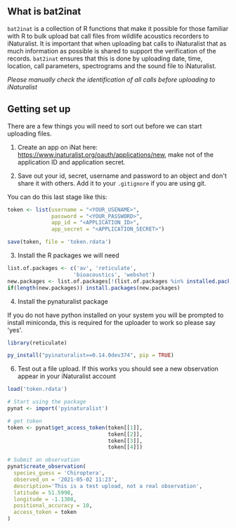 ## What is bat2inat

`bat2inat` is a collection of R functions that make it possible for those familiar with R to bulk upload bat call files from wildlife acoustics recorders to iNaturalist. It is important that when uploading bat calls to iNaturalist that as much information as possible is shared to support the verification of the records. `bat2inat` ensures that this is done by uploading date, time, location, call parameters, spectrograms and the sound file to iNaturalist. 

*Please manually check the identification of all calls before uploading to iNaturalist*

## Getting set up

There are a few things you will need to sort out before we can start uploading files.

1) Create an app on iNat here: https://www.inaturalist.org/oauth/applications/new, make not of the application ID and application secret.

2) Save out your id, secret, username and password to an object and don't share it with others. Add it to your `.gitignore` if you are using git.

You can do this last stage like this:

```r
token <- list(username = "<YOUR_USENAME>",
              password = "<YOUR_PASSWORD>",
              app_id = "<APPLICATION_ID>",
              app_secret = "<APPLICATION_SECRET>")

save(token, file = 'token.rdata')
```

3) Install the R packages we will need

```r
list.of.packages <- c('av', 'reticulate',
                     'bioacoustics', 'webshot')
new.packages <- list.of.packages[!(list.of.packages %in% installed.packages()[,"Package"])]
if(length(new.packages)) install.packages(new.packages)
```

4) Install the pynaturalist package

If you do not have python installed on your system you will be prompted to install miniconda, this is required for the uploader to work so please say 'yes'.

```r
library(reticulate)

py_install("pyinaturalist==0.14.0dev374", pip = TRUE)
```

6) Test out a file upload. If this works you should see a new observation appear in your iNaturalist account

```r
load('token.rdata')

# Start using the package
pynat <- import('pyinaturalist')

# get token
token <- pynat$get_access_token(token[[1]],
                                token[[2]],
                                token[[3]],
                                token[[4]])

# Submit an observation
pynat$create_observation(
  species_guess = 'Chiroptera',
  observed_on = '2021-05-02 11:23',
  description='This is a test upload, not a real observation',
  latitude = 51.5998, 
  longitude = -1.1308,
  positional_accuracy = 10,
  access_token = token
)
```
